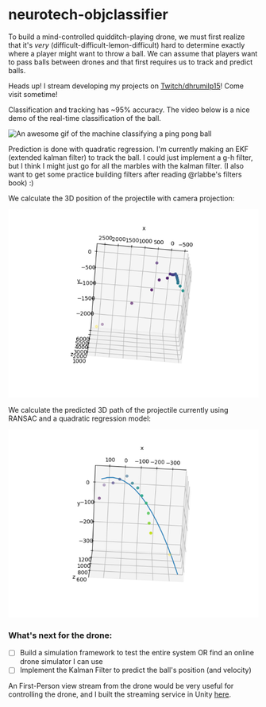 # neurotech-objclassifier

To build a mind-controlled quidditch-playing drone, we must first realize that it's _very_ (difficult-difficult-lemon-difficult) hard to determine exactly where a player might want to throw a ball. We can assume that players want to pass balls between drones and that first requires us to track and predict balls.

Heads up! I stream developing my projects on [Twitch/dhrumilp15](https://twitch.tv/dhrumilp15)! Come visit sometime!

Classification and tracking has ~95% accuracy. The video below is a nice demo of the real-time classification of the ball.

![An awesome gif of the machine classifying a ping pong ball](/drone.gif)

Prediction is done with quadratic regression. I'm currently making an EKF (extended kalman filter) to track the ball. I could just implement a g-h filter, but I think I might just go for all the marbles with the kalman filter. (I also want to get some practice building filters after reading @rlabbe's filters book) :)

We calculate the 3D position of the projectile with camera projection:

![An epic graph of the machine plotting the world coordinates of a ping pong ball](/first_correct_coordinate_graph.png)

We calculate the predicted 3D path of the projectile currently using RANSAC and a quadratic regression model:

![An epic plot of the world coordinates and predicted path of a ping pong ball](/predicted_ball_path.png)

### What's next for the drone:

- [ ] Build a simulation framework to test the entire system OR find an online drone simulator I can use
- [ ] Implement the Kalman Filter to predict the ball's position (and velocity)

An First-Person view stream from the drone would be very useful for controlling the drone, and I built the streaming service in Unity [here](http://www.github.com/dhrumilp15/UnityVRStreaming).
